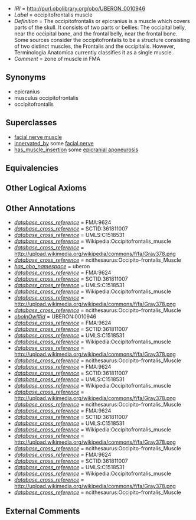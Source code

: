  * *IRI* = http://purl.obolibrary.org/obo/UBERON_0010946
 * *Label* = occipitofrontalis muscle
 * *Definition* = The occipitofrontalis or epicranius is a muscle which covers parts of the skull. It consists of two parts or bellies: The occipital belly, near the occipital bone, and the frontal belly, near the frontal bone. Some sources consider the occipitofrontalis to be a structure consisting of two distinct muscles, the Frontalis and the occipitalis. However, Terminologia Anatomica currently classifies it as a single muscle.
 * *Comment* = zone of muscle in FMA

## Synonyms

 * epicranius
 * musculus occipitofrontalis
 * occipitofrontalis

## Superclasses

 * [facial nerve muscle](../../UBERON/77/UBERON_0001577.md)
 * [innervated_by](../../RO/05/RO_0002005.md) some [facial nerve](../../UBERON/47/UBERON_0001647.md)
 * [has_muscle_insertion](../../RO/73/RO_0002373.md) some [epicranial aponeurosis](../../UBERON/61/UBERON_0006661.md)

## Equivalencies


## Other Logical Axioms


## Other Annotations

 * *[database_cross_reference](../../ef/oboInOwl#hasDbXref.md)* = FMA:9624
 * *[database_cross_reference](../../ef/oboInOwl#hasDbXref.md)* = SCTID:361811007
 * *[database_cross_reference](../../ef/oboInOwl#hasDbXref.md)* = UMLS:C1518531
 * *[database_cross_reference](../../ef/oboInOwl#hasDbXref.md)* = Wikipedia:Occipitofrontalis_muscle
 * *[database_cross_reference](../../ef/oboInOwl#hasDbXref.md)* = http://upload.wikimedia.org/wikipedia/commons/f/fa/Gray378.png
 * *[database_cross_reference](../../ef/oboInOwl#hasDbXref.md)* = ncithesaurus:Occipito-frontalis_Muscle
 * *[has_obo_namespace](../../ce/oboInOwl#hasOBONamespace.md)* = uberon
 * *[database_cross_reference](../../ef/oboInOwl#hasDbXref.md)* = FMA:9624
 * *[database_cross_reference](../../ef/oboInOwl#hasDbXref.md)* = SCTID:361811007
 * *[database_cross_reference](../../ef/oboInOwl#hasDbXref.md)* = UMLS:C1518531
 * *[database_cross_reference](../../ef/oboInOwl#hasDbXref.md)* = Wikipedia:Occipitofrontalis_muscle
 * *[database_cross_reference](../../ef/oboInOwl#hasDbXref.md)* = http://upload.wikimedia.org/wikipedia/commons/f/fa/Gray378.png
 * *[database_cross_reference](../../ef/oboInOwl#hasDbXref.md)* = ncithesaurus:Occipito-frontalis_Muscle
 * *[oboInOwl#id](../../id/oboInOwl#id.md)* = UBERON:0010946
 * *[database_cross_reference](../../ef/oboInOwl#hasDbXref.md)* = FMA:9624
 * *[database_cross_reference](../../ef/oboInOwl#hasDbXref.md)* = SCTID:361811007
 * *[database_cross_reference](../../ef/oboInOwl#hasDbXref.md)* = UMLS:C1518531
 * *[database_cross_reference](../../ef/oboInOwl#hasDbXref.md)* = Wikipedia:Occipitofrontalis_muscle
 * *[database_cross_reference](../../ef/oboInOwl#hasDbXref.md)* = http://upload.wikimedia.org/wikipedia/commons/f/fa/Gray378.png
 * *[database_cross_reference](../../ef/oboInOwl#hasDbXref.md)* = ncithesaurus:Occipito-frontalis_Muscle
 * *[database_cross_reference](../../ef/oboInOwl#hasDbXref.md)* = FMA:9624
 * *[database_cross_reference](../../ef/oboInOwl#hasDbXref.md)* = SCTID:361811007
 * *[database_cross_reference](../../ef/oboInOwl#hasDbXref.md)* = UMLS:C1518531
 * *[database_cross_reference](../../ef/oboInOwl#hasDbXref.md)* = Wikipedia:Occipitofrontalis_muscle
 * *[database_cross_reference](../../ef/oboInOwl#hasDbXref.md)* = http://upload.wikimedia.org/wikipedia/commons/f/fa/Gray378.png
 * *[database_cross_reference](../../ef/oboInOwl#hasDbXref.md)* = ncithesaurus:Occipito-frontalis_Muscle
 * *[database_cross_reference](../../ef/oboInOwl#hasDbXref.md)* = FMA:9624
 * *[database_cross_reference](../../ef/oboInOwl#hasDbXref.md)* = SCTID:361811007
 * *[database_cross_reference](../../ef/oboInOwl#hasDbXref.md)* = UMLS:C1518531
 * *[database_cross_reference](../../ef/oboInOwl#hasDbXref.md)* = Wikipedia:Occipitofrontalis_muscle
 * *[database_cross_reference](../../ef/oboInOwl#hasDbXref.md)* = http://upload.wikimedia.org/wikipedia/commons/f/fa/Gray378.png
 * *[database_cross_reference](../../ef/oboInOwl#hasDbXref.md)* = ncithesaurus:Occipito-frontalis_Muscle
 * *[database_cross_reference](../../ef/oboInOwl#hasDbXref.md)* = FMA:9624
 * *[database_cross_reference](../../ef/oboInOwl#hasDbXref.md)* = SCTID:361811007
 * *[database_cross_reference](../../ef/oboInOwl#hasDbXref.md)* = UMLS:C1518531
 * *[database_cross_reference](../../ef/oboInOwl#hasDbXref.md)* = Wikipedia:Occipitofrontalis_muscle
 * *[database_cross_reference](../../ef/oboInOwl#hasDbXref.md)* = http://upload.wikimedia.org/wikipedia/commons/f/fa/Gray378.png
 * *[database_cross_reference](../../ef/oboInOwl#hasDbXref.md)* = ncithesaurus:Occipito-frontalis_Muscle

## External Comments

